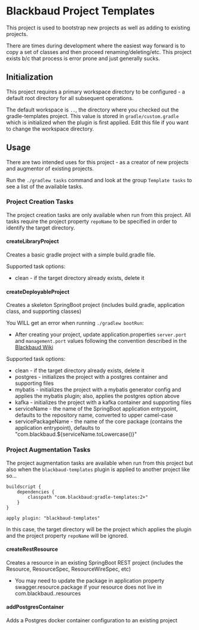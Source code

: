 # Blackbaud Project Templates

This project is used to bootstrap new projects as well as adding to existing projects.  

There are times during development where the easiest way forward is to copy a set of classes and then proceed 
renaming/deleting/etc.  This project exists b/c that process is error prone and just generally sucks.


## Initialization

This project requires a primary workspace directory to be configured - a default root directory for all subsequent operations.

The default workspace is `..`, the directory where you checked out the gradle-templates project.  This value is stored
in `gradle/custom.gradle` which is initialized when the plugin is first applied.  Edit this file if you want to change 
the workspace directory.


## Usage

There are two intended uses for this project - as a creator of new projects and augmentor of existing projects.

Run the `./gradlew tasks` command and look at the group `Template tasks` to see a list of the available tasks.


### Project Creation Tasks

The project creation tasks are only available when run from this project.  All tasks require the project property
`repoName` to be specified in order to identify the target directory.  

#### createLibraryProject

Creates a basic gradle project with a simple build.gradle file.

Supported task options:
* clean - if the target directory already exists, delete it

#### createDeployableProject

Creates a skeleton SpringBoot project (includes build.gradle, application class, and supporting classes)

You WILL get an error when running `./gradlew bootRun`:
* After creating your project, update application.properties `server.port` and `management.port` values following
the convention described in the [Blackbaud Wiki](https://wiki.blackbaud.com/display/LUM/Microservice+Port+Mapping+Registry)

Supported task options:
* clean - if the target directory already exists, delete it
* postgres - initializes the project with a postgres container and supporting files
* mybatis - initializes the project with a mybatis generator config and applies the mybatis plugin; also, applies the postgres option above
* kafka - initializes the project with a kafka container and supporting files
* serviceName - the name of the SpringBoot application entrypoint, defaults to the repository name, converted to upper camel-case
* servicePackageName - the name of the core package (contains the application entrypoint), defaults to "com.blackbaud.${serviceName.toLowercase()}"

### Project Augmentation Tasks

The project augmentation tasks are available when run from this project but also when the `blackbaud-templates` plugin
is applied to another project like so...  

```
buildscript {
    dependencies {
        classpath "com.blackbaud:gradle-templates:2+"
    }
}

apply plugin: "blackbaud-templates"
```

In this case, the target directory will be the project which applies the plugin and the project property `repoName` 
will be ignored.

#### createRestResource

Creates a resource in an existing SpringBoot REST project (includes the Resource, ResourceSpec, ResourceWireSpec, etc)
* You may need to update the package in application property swagger.resource.package if your resource does not live in com.blackbaud.<servicePackageName>.resources

#### addPostgresContainer

Adds a Postgres docker container configuration to an existing project
